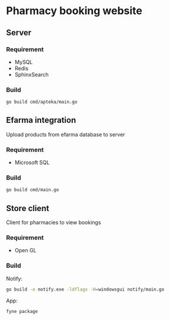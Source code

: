 # Pharmacy booking website

## Server

### Requirement
 - MySQL
 - Redis
 - SphinxSearch

### Build

```sh
go build cmd/apteka/main.go
```

## Efarma integration
Upload products from efarma database to server

### Requirement
- Microsoft SQL

### Build
```sh
go build cmd/main.go
```

## Store client

Client for pharmacies to view bookings

### Requirement
 - Open GL

### Build

Notify:
```sh
go build -o notify.exe -ldflags -H=windowsgui notify/main.go
```

App:
```sh
fyne package
```
